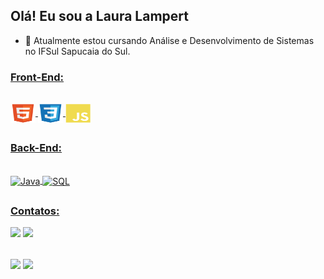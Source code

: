 ## Olá! Eu sou a Laura Lampert

- 🌱 Atualmente estou cursando Análise e Desenvolvimento de Sistemas no IFSul Sapucaia do Sul.

<div>
  <a href="https://github.com/LauraLampert">
</div>

<h3>Front-End:</h3>

<div style="display: inline_block"><br>
  <img align="center" alt="HTML" height="30" width="40" src="https://raw.githubusercontent.com/devicons/devicon/master/icons/html5/html5-original.svg">
  <img align="center" alt="CSS" height="30" width="40" src="https://raw.githubusercontent.com/devicons/devicon/master/icons/css3/css3-original.svg"> 
 <img align="center" alt="Js" height="30" width="40" src="https://raw.githubusercontent.com/devicons/devicon/master/icons/javascript/javascript-plain.svg">
  
</div>

##

<h3>Back-End:</h3>

<div style="display: inline_block"><br>
  <img align="center" alt="Java" height="30" width="40" src="https://cdn.jsdelivr.net/gh/devicons/devicon@latest/icons/java/java-original.svg" />
  <img align="center" alt="SQL" height="30" width="40" src="" />
</div>

##

<h3>Contatos:</h3>

<div>
  <a href="https://www.linkedin.com/in/laura-lampert-74aa9325a/" target="_blank"><img src="https://img.shields.io/badge/-LinkedIn-%230077B5?style=for-the-badge&logo=linkedin&logoColor=white" target="_blank"></a> 
  <a href = "mailto:lampertlaura46@gmail.com"><img src="https://img.shields.io/badge/-Gmail-D14836?style=for-the-badge&logo=gmail&logoColor=white" target="_blank"></a>
</div>

##

<div>
  <img height="160em" align="center" src="https://github-readme-stats-sigma-five.vercel.app/api?username=LauraLampert&show_icons=true&theme=gotham">
 <img height="160em" align="center" src="https://github-readme-stats-sigma-five.vercel.app/api/top-langs/?username=LauraLampert&hide_progress=true&theme=gotham">
</div>
